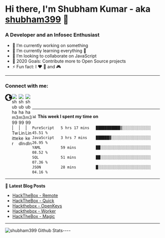# Hi there, I'm Shubham Kumar - aka [shubham399][website] 👋

### A Developer and an Infosec Enthusiast

- 🔭 I’m currently working on something
- 🌱 I’m currently learning everything 🤣
- 👯 I’m looking to collaborate on JavaScript
- 🥅 2020 Goals: Contribute more to Open Source projects
- ⚡ Fun fact: I ❤️ 🐶 and 🎮


---
### Connect with me:

[<img align="left" alt="shubham399.com" width="22px" src="https://raw.githubusercontent.com/iconic/open-iconic/master/svg/globe.svg" />][website]
[<img align="left" alt="shubham399 | Twitter" width="22px" src="https://cdn.jsdelivr.net/npm/simple-icons@v3/icons/twitter.svg" />][twitter]
[<img align="left" alt="shubham399 | LinkedIn" width="22px" src="https://cdn.jsdelivr.net/npm/simple-icons@v3/icons/linkedin.svg" />][linkedin]
[<img align="left" alt="shubham399 | LinkedIn" width="22px" src="https://cdn.jsdelivr.net/npm/simple-icons@v3/icons/discord.svg" />][discord]


<br />
<br />

---
📊 **This week I spent my time on**
<!--START_SECTION:waka-->
```text
PureScript   5 hrs 17 mins   ███████████▒░░░░░░░░░░░░░   45.51 % 
JavaScript   3 hrs 7 mins    ██████▓░░░░░░░░░░░░░░░░░░   26.95 % 
YAML         59 mins         ██░░░░░░░░░░░░░░░░░░░░░░░   08.52 % 
SQL          51 mins         ██░░░░░░░░░░░░░░░░░░░░░░░   07.36 % 
JSON         28 mins         █░░░░░░░░░░░░░░░░░░░░░░░░   04.16 % 
```
<!--END_SECTION:waka-->

---
📕 **Latest Blog Posts**
<!-- BLOG-POST-LIST:START -->
- [HackTheBox - Remote](https://www.shubhkumar.in/htb/remote/)
- [HackTheBox - Quick](https://www.shubhkumar.in/htb/quick/)
- [Hackthebox - OpenKeys](https://www.shubhkumar.in/htb/openkeys/)
- [Hackthebox - Worker](https://www.shubhkumar.in/htb/worker/)
- [HackTheBox - Magic](https://www.shubhkumar.in/htb/magic/)
<!-- BLOG-POST-LIST:END -->
---

<img align="left" alt="shubham399 Github Stats" src="https://github-readme-stats.vercel.app/api?username=shubham399&show_icons=true&hide_border=true&count_private=true" />
----

[website]:  https://shubhkumar.in/about/
[twitter]:  https://twitter.com/shubhkumar01/
[linkedin]: https://www.linkedin.com/in/shubham399/
[discord]:  https://discordapp.com/users/397613413301354497
